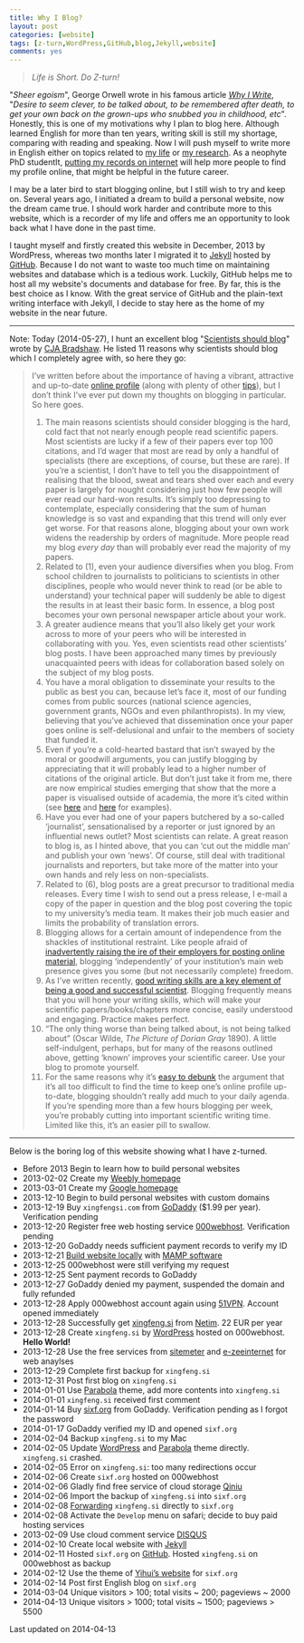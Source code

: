 ```yaml
---
title: Why I Blog?
layout: post
categories: [website]
tags: [z-turn,WordPress,GitHub,blog,Jekyll,website]
comments: yes
---
```



> *Life is Short. Do Z-turn!*

"*Sheer egoism*", George Orwell wrote in his famous article *[Why I Write](http://orwell.ru/library/essays/wiw/english/e_wiw)*, "*Desire to seem clever, to be talked about, to be remembered after death, to get your own back on the grown-ups who snubbed you in childhood, etc*". Honestly, this is one of my motivations why I plan to blog here. Although learned English for more than ten years, writing skill is still my shortage, comparing with reading and speaking. Now I will push myself to write more in English either on topics related to [my life](http://sixf.org/en/about) or [my research](http://sixf.org/en/vitae). As a neophyte PhD studentIt, [putting my records on internet](http://conservationbytes.com/2013/01/31/why-every-scientist-needs-an-online-profile/) will help more people to find my profile online, that might be helpful in the future career. 

I may be a later bird to start blogging online, but I still wish to try  and keep on. Several years ago, I initiated a dream to build a personal website, now the dream came true. I should work harder and contribute more to this website, which is a recorder of my life and offers me an opportunity to look back what I have done in the past time. 

I taught myself and firstly created this website in December, 2013 by WordPress, whereas two months later I migrated it to [Jekyll](https://github.com/mojombo/jekyll) hosted by [GitHub](http://www.github.com). Because I do not want to waste too much time on maintaining websites and database which is a tedious work. Luckily, GitHub helps me to host all my website's documents and database for free. By far, this is the best choice as I know. With the great service of GitHub and the plain-text writing interface with Jekyll, I decide to stay here as the home of my website in the near future.

---

Note: Today (2014-05-27), I hunt an excellent blog "[Scientists should blog](http://conservationbytes.com/2014/05/27/scientists-should-blog/)" wrote by [CJA Bradshaw](http://conservationbytes.com/corey-j-a-bradshaw/). He listed 11 reasons why scientists should blog which I completely agree with, so here they go:

<blockquote> <p style="text-align:left;">I&#8217;ve written before about the importance of having a vibrant, attractive and up-to-date <a title="Why every scientist needs an online profile" href="http://conservationbytes.com/2013/01/31/why-every-scientist-needs-an-online-profile/">online profile</a> (along with plenty of other <a href="http://conservationbytes.com/tips/">tips</a>), but I don&#8217;t think I&#8217;ve ever put down my thoughts on blogging in particular. So here goes.</p>
<ol>
<li style="text-align:left;">The main reasons scientists should consider blogging is the hard, cold fact that not nearly enough people read scientific papers. Most scientists are lucky if a few of their papers ever top 100 citations, and I&#8217;d wager that most are read by only a handful of specialists (there are exceptions, of course, but these are rare). If you&#8217;re a scientist, I don&#8217;t have to tell you the disappointment of realising that the blood, sweat and tears shed over each and every paper is largely for nought considering just how few people will ever read our hard-won results. It&#8217;s simply too depressing to contemplate, especially considering that the sum of human knowledge is so vast and expanding that this trend will only ever get worse. For that reasons alone, blogging about your own work widens the readership by orders of magnitude. More people read my blog <em>every day</em> than will probably ever read the majority of my papers.<span id="more-13319"></span></li>
<li style="text-align:left;">Related to (1), even your audience diversifies when you blog. From school children to journalists to politicians to scientists in other disciplines, people who would never think to read (or be able to understand) your technical paper will suddenly be able to digest the results in at least their basic form. In essence, a blog post becomes your own personal newspaper article about your work.</li>
<li style="text-align:left;">A greater audience means that you&#8217;ll also likely get your work across to more of your peers who will be interested in collaborating with you. Yes, even scientists read other scientists&#8217; blog posts. I have been approached many times by previously unacquainted peers with ideas for collaboration based solely on the subject of my blog posts.</li>
<li style="text-align:left;">You have a moral obligation to disseminate your results to the public as best you can, because let&#8217;s face it, most of our funding comes from public sources (national science agencies, government grants, NGOs and even philanthropists). In my view, believing that you&#8217;ve achieved that dissemination once your paper goes online is self-delusional and unfair to the members of society that funded it.</li>
<li style="text-align:left;">Even if you&#8217;re a cold-hearted bastard that isn&#8217;t swayed by the moral or goodwill arguments, you can justify blogging by appreciating that it will probably lead to a higher number of citations of the original article. But don&#8217;t just take it from me, there are now empirical studies emerging that show that the more a paper is visualised outside of academia, the more it&#8217;s cited within (see <a href="http://www.jmir.org/2011/4/e123/">here</a> and <a href="http://www.plosone.org/article/info%3Adoi%2F10.1371%2Fjournal.pone.0047523">here</a> for examples).</li>
<li style="text-align:left;">Have you ever had one of your papers butchered by a so-called &#8216;journalist&#8217;, sensationalised by a reporter or just ignored by an influential news outlet? Most scientists can relate. A great reason to blog is, as I hinted above, that you can &#8216;cut out the middle man&#8217; and publish your own &#8216;news&#8217;. Of course, still deal with traditional journalists and reporters, but take more of the matter into your own hands and rely less on non-specialists.</li>
<li style="text-align:left;">Related to (6), blog posts are a great precursor to traditional media releases. Every time I wish to send out a press release, I e-mail a copy of the paper in question and the blog post covering the topic to my university&#8217;s media team. It makes their job much easier and limits the probability of translation errors.</li>
<li style="text-align:left;">Blogging allows for a certain amount of independence from the shackles of institutional restraint. Like people afraid of <a title="Why every scientist needs an online profile" href="http://conservationbytes.com/2013/01/31/why-every-scientist-needs-an-online-profile/">inadvertently raising the ire of their employers for posting online material</a>, blogging &#8216;independently&#8217; of your institution&#8217;s main web presence gives you some (but not necessarily complete) freedom.</li>
<li style="text-align:left;">As I&#8217;ve written recently, <a title="School finishers and undergraduates ill-prepared for research careers" href="http://conservationbytes.com/2014/05/22/school-finishers-and-undergraduates-ill-prepared-for-research-careers/">good writing skills are a key element of being a good and successful scientist</a>. Blogging frequently means that you will hone your writing skills, which will make your scientific papers/books/chapters more concise, easily understood and engaging. Practice makes perfect.</li>
<li style="text-align:left;">&#8220;The only thing worse than being talked about, is not being talked about&#8221; (Oscar Wilde, <em>The Picture of Dorian Gray</em> 1890). A little self-indulgent, perhaps, but for many of the reasons outlined above, getting &#8216;known&#8217; improves your scientific career. Use your blog to promote yourself.</li>
<li style="text-align:left;">For the same reasons why it&#8217;s <a href="http://conservationbytes.com/2013/01/31/why-every-scientist-needs-an-online-profile/">easy to debunk</a> the argument that it&#8217;s all too difficult to find the time to keep one&#8217;s online profile up-to-date, blogging shouldn&#8217;t really add much to your daily agenda. If you&#8217;re spending more than a few hours blogging per week, you&#8217;re probably cutting into important scientific writing time. Limited like this, it&#8217;s an easier pill to swallow.</li>
</ol></blockquote>

---

Below is the boring log of this website showing what I have z-turned.
		

-	Before 2013 Begin to learn how to build personal websites
-	2013-02-02 Create my [Weebly homepage](xingfengsi.weebly.com)
-	2013-03-01 Create my [Google homepage](sites.google.com/site/xingfengsi)
-	2013-12-10 Begin to build personal websites with custom domains
-	2013-12-19 Buy `xingfengsi.com` from [GoDaddy](http://x.co/gobirder) ($1.99 per year). Verification pending
-	2013-12-20 Register free web hosting service [000webhost](http://www.000webhost.com/752844.html). Verification pending
-	2013-12-20 GoDaddy needs sufficient payment records to verify my ID 
-	2013-12-21 [Build website locally](http://codex.wordpress.org/Installing_WordPress_Locally_on_Your_Mac_With_MAMP) with [MAMP software](http://www.mamp.info/en/index.html)
-	2013-12-25 000webhost were still verifying my request
-	2013-12-25 Sent payment records to GoDaddy
-	2013-12-27 GoDaddy denied my payment, suspended the domain and fully refunded
-	2013-12-28 Apply 000webhost account again using [51VPN](http://a.wy002.com/309788). Account opened immediately
-	2013-12-28 Successfully get [xingfeng.si](http://xingfeng.si) from [Netim](http://www.netim.com). 22 EUR per year
-	2013-12-28 Create `xingfeng.si` by [WordPress](http://www.wordpress.org) hosted on 000webhost. **Hello World!**
-	2013-12-28 Use the free services from [sitemeter](http://sitemeter.com) and [e-zeeinternet](http://e-zeeinternet.com) for web anaylses
-	2013-12-29 Complete first backup for `xingfeng.si`
-	2013-12-31 Post first blog on `xingfeng.si`
-	2014-01-01 Use [Parabola](http://www.cryoutcreations.eu) theme, add more contents into `xingfeng.si`
-	2014-01-01 `xingfeng.si` received first comment
-	2014-01-14 Buy [sixf.org](http://sixf.org) from GoDaddy. Verification pending as I forgot the password
-	2014-01-17 GoDaddy verified my ID and opened `sixf.org`
-	2014-02-04 Backup `xingfeng.si` to my Mac
-	2014-02-05 Update [WordPress](http://www.wordpress.org) and [Parabola](http://www.cryoutcreations.eu) theme directly. `xingfeng.si` crashed.
-	2014-02-05 Error on `xingfeng.si`: too many redirections occur
-	2014-02-06 Create `sixf.org` hosted on 000webhost
-	2014-02-06 Gladly find free service of cloud storage [Qiniu](https://portal.qiniu.com/signup?code=iv0wl84z6mq)
-	2014-02-06 Import the backup of `xingfeng.si` into `sixf.org`
-	2014-02-08 [Forwarding](http://support.netim.com/en/wiki/Use_the_web_forwarding_service) `xingfeng.si` directly to `sixf.org`
-	2014-02-08 Activate the `Develop` menu on safari; decide to buy paid hosting services
-	2013-02-09 Use cloud comment service [DISQUS](http://www.disqus.com)
-	2014-02-10 Create local website with [Jekyll](https://github.com/mojombo/jekyll)
-	2014-02-11 Hosted `sixf.org` on [GitHub](http://www.github.com).  Hosted `xingfeng.si` on 000webhost as backup
-	2014-02-12 Use the theme of [Yihui’s website](http://yihui.name) for `sixf.org`
-	2014-02-14 Post first English blog on `sixf.org`
-	2014-03-04 Unique visitors > 100; total visits ~ 200; pageviews ~ 2000
-	2014-04-13 Unique visitors > 1000; total visits ~ 1500; pageviews > 5500


Last updated on 2014-04-13



